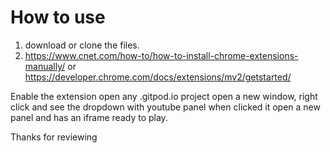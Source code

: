 # How to use
1. download or clone the files.
2. https://www.cnet.com/how-to/how-to-install-chrome-extensions-manually/
or https://developer.chrome.com/docs/extensions/mv2/getstarted/ 

Enable the extension open any .gitpod.io project
open a new window, right click and see the dropdown with youtube panel
when clicked it open a new panel and has an iframe ready to play.


Thanks for reviewing 
